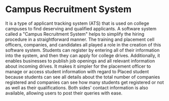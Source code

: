 # Campus Recruitment System
 It is a type of applicant tracking system (ATS) that is used on college campuses to find deserving and qualified applicants. A software system called a "Campus Recruitment System" helps to simplify the hiring procedure in a straightforward manner. The training and placement cell officers, companies, and candidates all played a role in the creation of this software system. Students can register by entering all of their information into the system, and then they can apply for college  drives. Additionally, it enables businesses to publish job openings and all relevant information  about incoming drives. It makes it simpler for the placement officer to manage or access student  information with regard to Placed student because students can see all details about the total  number of companies registered and companies can see how many students get registered or not  as well as their qualifications. Both sides' contact information is also available, allowing users to post their queries with ease.

